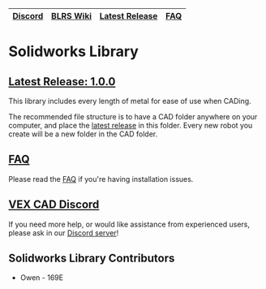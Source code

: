 |[Discord](https://discord.gg/BKV3DJm)|[BLRS Wiki](https://wiki.purduesigbots.com/vex-cad/solidworks)|[Latest Release](https://github.com/VEX-CAD/VEX-CAD-Solidworks/releases/latest)|[FAQ](https://github.com/VEX-CAD/VEX-CAD-Solidworks/wiki)
|---|---|---|---|

# Solidworks Library
## [Latest Release: 1.0.0](https://github.com/VEX-CAD/VEX-CAD-Solidworks/releases/latest)

This library includes every length of metal for ease of use when CADing.   

The recommended file structure is to have a CAD folder anywhere on your computer, and place the [latest release](https://github.com/VEX-CAD/VEX-CAD-Solidworks/releases/latest) in this folder. Every new robot you create will be a new folder in the CAD folder.

## [FAQ](https://github.com/VEX-CAD/VEX-CAD-Solidworks/wiki)
Please read the [FAQ](https://github.com/VEX-CAD/VEX-CAD-Solidworks/wiki) if you're having installation issues. 

## [VEX CAD Discord](https://discord.gg/BKV3DJm)
If you need more help, or would like assistance from experienced users, please ask in our [Discord server](https://discord.gg/BKV3DJm)!

## Solidworks Library Contributors
 - Owen - 169E
